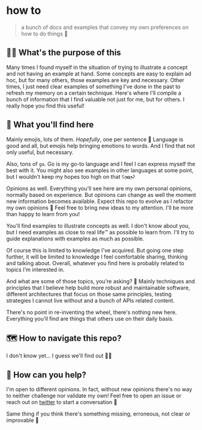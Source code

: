 # how to
> a bunch of docs and examples that convey my own preferences on how to do things 🥰

## 🙋‍♀️ What's the purpose of this
Many times I found myself in the situation of trying to illustrate a concept and not having an example at hand.
Some concepts are easy to explain ad hoc, but for many others, those examples are key and necessary.
Other times, I just need clear examples of something I've done in the past to refresh my memory on a certain technique.
Here's where I'll compile a bunch of information that I find valuable not just for me, but for others.
I really hope you find this useful!

## 💫 What you'll find here
Mainly emojis, lots of them. _Hopefully_, one per sentence 🤞
Language is good and all, but emojis help bringing emotions to words.
And I find that not only useful, but necessary.

Also, tons of `go`. Go is my go-to language and I feel I can express myself the best with it.
You might also see examples in other languages at some point, but I wouldn't keep my hopes too high on that `ʕ◔ϖ◔ʔ`

Opinions as well. Everything you'll see here are my own personal opinions, normally based on experience.
But opinions can change as well the moment new information becomes available.
Expect this repo to evolve as I refactor my own opinions 🧪
Feel free to bring new ideas to my attention. I'll be more than happy to learn from you!

You'll find examples to illustrate concepts as well.
I don't know about you, but I need examples as close to real life™️  as possible to learn from.
I'll try to guide explanations with examples as much as possible.

Of course this is limited to knowledge I've acquired.
But going one step further, it will be limited to knowledge I feel comfortable sharing, thinking and talking about.
Overall, whatever you find here is probably related to topics I'm interested in.

And what are some of those topics, you're asking? 🤔
Mainly techniques and principles that I believe help build more robust and maintainable software,
different architectures that focus on those same principles, testing strategies I cannot live without
and a bunch of APIs related content.

There's no point in re-inventing the wheel, there's nothing new here.
Everything you'll find are things that others use on their daily basis.

## 🗺️ How to navigate this repo?
I don't know yet... I guess we'll find out 🤷‍♂️

## 🥺 How can you help?
I'm open to different opinions.
In fact, without new opinions there's no way to neither challenge nor validate my own!
Feel free to open an issue or reach out on [twitter][twitter] to start a conversation 🤝

Same thing if you think there's something missing, erroneous, not clear or improvable 🙏

[twitter]: https://twitter.com/thisiserico
